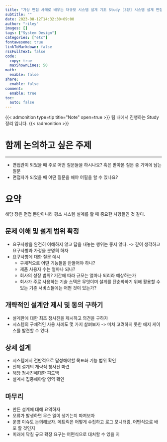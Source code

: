 ```yaml
---
title: "가상 면접 사례로 배우는 대규모 시스템 설계 기초 Study [3장] 시스템 설계 면접 공략법"
subtitle: ""
date: 2023-08-12T14:32:30+09:00
author: "riley"
images: []
tags: ["System Design"]
categories: ["etc"]
fontawesome: true
linkToMarkdown: false
rssFullText: false
code:
  copy: true
  maxShownLines: 50
math:
  enable: false
share:
  enable: false
comment:
  enable: true
toc:
  auto: false
---
```


{{< admonition type=tip title="Note" open=true >}}
팀 내에서 진행하는 Study 정리 입니다.
{{< /admonition >}} 

# 함께 논의하고 싶은 주제
---
- 면접관이 되었을 때 주로 어떤 질문들을 하시나요? 혹은 받아본 질문 중 기억에 남는 질문
- 면접자가 되었을 때 어떤 질문을 해야 어필을 할 수 있나요?

# 요약

해당 장은 면접 뿐만아니라 평소 시스템 설계를 할 때 중요한 사항들인 것 같다.

## 문제 이해 및 설계 범위 확정 
- 요구사항을 완전히 이해하지 않고 답을 내놓는 행위는 좋지 않다. -> 깊이 생각하고 요구사항과 가정을 분명히 하자
- 요구사항에 대한 질문 예시
  - 구체적으로 어떤 기능들을 만들어야 하나?
  - 제품 사용자 수는 얼마나 되나?
  - 회사의 성장 범위? 기간에 따라 규모는 얼마나 되리라 예상하는가
  - 회사가 주로 사용하는 기술 스택은 무엇이며 설계를 단순화하기 위해 활용할 수 있는 기존 서비스들에는 어떤 것이 있는가?

## 개략적인 설계안 제시 및 동의 구하기
- 설계한에 대한 최초 청사진을 제시하고 의견을 구하자
- 시스템의 구체적인 사용 사례도 몇 가지 살펴보자 -> 미처 고려하지 못한 에지 케이스를 발견할 수 있다.

## 상세 설계
- 시스템에서 전반적으로 달성해야할 목표화 기능 범위 확인
- 전체 설계의 개략적 청사진 마련
- 해당 청사진에대한 피드백 
- 설계시 집중해야할 영역 확인

## 마무리
- 만든 설계에 대해 요약하자
- 오류가 발생하면 무슨 일이 생기는지 따져보자
- 운영 이슈도 논의해보자. 메트릭은 어떻게 수집하고 로그 모니터링, 어떤식으로 배포 할 것인지
- 미래에 닥칠 규모 확장 요구는 어떤식으로 대처할 수 있을 지
